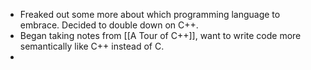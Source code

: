 - Freaked out some more about which programming language to embrace. Decided to double down on C++.
- Began taking notes from [[A Tour of C++]], want to write code more semantically like C++ instead of C.
-